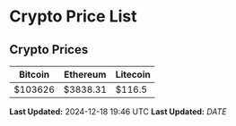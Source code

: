 # Crypto Price List

## Crypto Prices
| Bitcoin | Ethereum | Litecoin |
| ------- | -------- | -------- |
| $103626 | $3838.31 | $116.5 |
**Last Updated:** 2024-12-18 19:46 UTC
**Last Updated:** $DATE$
